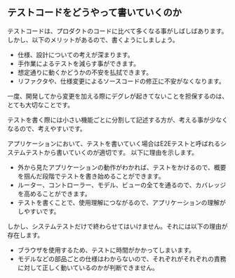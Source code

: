 ## テストコードをどうやって書いていくのか

テストコードは、プロダクトのコードに比べて多くなる事がしばしばあります。
しかし、以下のメリットがあるので、書くようにしましょう。

- 仕様、設計についての考えが深まります。
- 手作業によるテストを減らす事ができます。
- 想定通りに動くかどうかの不安を払拭できます。
- リファクタや、仕様変更によるソースコードの修正に不安がなくなります。

一度、開発してから変更を加える際にデグレが起きてないことを担保するのは、とても大切なことです。

テストを書く際には小さい機能ごとに分割して記述する方が、考える事が少なくなるので、考えやすいです。

アプリケーションにおいて、テストを書いていく場合はE2Eテストと呼ばれるシステムテストから書いていくのが適切です。
以下に理由を示します。

- 外から見たアプリケーションの動作がわかれば、テストをかけるので、概要を掴んだ段階でテストを書き始めることができます。
- ルーター、コントローラー、モデル、ビューの全てを通るので、カバレッジを高めることができます。
- テストを書くことで、使用理解につながるので、アプリケーションの理解がしやすいです。

しかし、システムテストだけで終わらせてはいけません。それには以下の理由が存在します。

- ブラウザを使用するため、テストに時間がかかってしまいます。
- モデルなどの部品ごとの仕様はわからないので、それぞれがそれぞれの責務に対して正しく動いているのかが判断できません。
